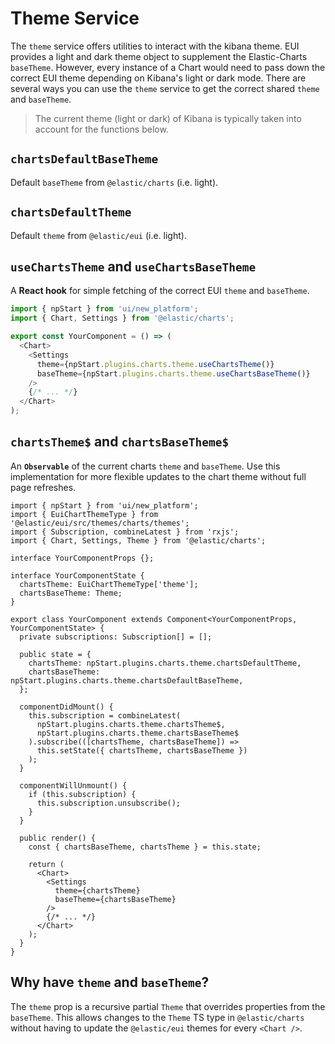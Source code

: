 # Theme Service

The `theme` service offers utilities to interact with the kibana theme. EUI provides a light and dark theme object to supplement the Elastic-Charts `baseTheme`. However, every instance of a Chart would need to pass down the correct EUI theme depending on Kibana's light or dark mode. There are several ways you can use the `theme` service to get the correct shared `theme` and `baseTheme`.

> The current theme (light or dark) of Kibana is typically taken into account for the functions below.

## `chartsDefaultBaseTheme`

Default `baseTheme` from `@elastic/charts` (i.e. light).

## `chartsDefaultTheme`

Default `theme` from `@elastic/eui` (i.e. light).

## `useChartsTheme` and `useChartsBaseTheme`

A **React hook** for simple fetching of the correct EUI `theme` and `baseTheme`.

```js
import { npStart } from 'ui/new_platform';
import { Chart, Settings } from '@elastic/charts';

export const YourComponent = () => (
  <Chart>
    <Settings
      theme={npStart.plugins.charts.theme.useChartsTheme()}
      baseTheme={npStart.plugins.charts.theme.useChartsBaseTheme()}
    />
    {/* ... */}
  </Chart>
);
```

## `chartsTheme$` and `chartsBaseTheme$`

An **`Observable`** of the current charts `theme` and `baseTheme`. Use this implementation for more flexible updates to the chart theme without full page refreshes.

```tsx
import { npStart } from 'ui/new_platform';
import { EuiChartThemeType } from '@elastic/eui/src/themes/charts/themes';
import { Subscription, combineLatest } from 'rxjs';
import { Chart, Settings, Theme } from '@elastic/charts';

interface YourComponentProps {};

interface YourComponentState {
  chartsTheme: EuiChartThemeType['theme'];
  chartsBaseTheme: Theme;
}

export class YourComponent extends Component<YourComponentProps, YourComponentState> {
  private subscriptions: Subscription[] = [];

  public state = {
    chartsTheme: npStart.plugins.charts.theme.chartsDefaultTheme,
    chartsBaseTheme: npStart.plugins.charts.theme.chartsDefaultBaseTheme,
  };

  componentDidMount() {
    this.subscription = combineLatest(
      npStart.plugins.charts.theme.chartsTheme$,
      npStart.plugins.charts.theme.chartsBaseTheme$
    ).subscribe(([chartsTheme, chartsBaseTheme]) =>
      this.setState({ chartsTheme, chartsBaseTheme })
    );
  }

  componentWillUnmount() {
    if (this.subscription) {
      this.subscription.unsubscribe();
    }
  }

  public render() {
    const { chartsBaseTheme, chartsTheme } = this.state;

    return (
      <Chart>
        <Settings
          theme={chartsTheme}
          baseTheme={chartsBaseTheme}
        />
        {/* ... */}
      </Chart>
    );
  }
}
```

## Why have `theme` and `baseTheme`?

The `theme` prop is a recursive partial `Theme` that overrides properties from the `baseTheme`. This allows changes to the `Theme` TS type in `@elastic/charts` without having to update the `@elastic/eui` themes for every `<Chart />`.

